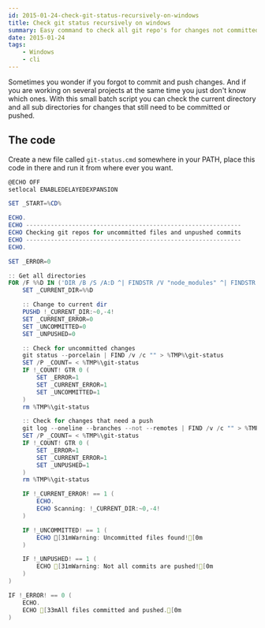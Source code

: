 ```yaml
---
id: 2015-01-24-check-git-status-recursively-on-windows
title: Check git status recursively on windows
summary: Easy command to check all git repo's for changes not committed or pushed in all sub directories.
date: 2015-01-24
tags:
    - Windows
    - cli
---
```


Sometimes you wonder if you forgot to commit and push changes. And if you are working on several projects at the same time you just don't know which ones. With this small batch script you can check the current directory and all sub directories for changes that still need to be committed or pushed.

## The code

Create a new file called ``git-status.cmd`` somewhere in your PATH, place this code in there and run it from where ever you want.

```powershell
@ECHO OFF
setlocal ENABLEDELAYEDEXPANSION

SET _START=%CD%

ECHO.
ECHO -------------------------------------------------------------
ECHO Checking git repos for uncommitted files and unpushed commits
ECHO -------------------------------------------------------------
ECHO.

SET _ERROR=0

:: Get all directories
FOR /F %%D IN ('DIR /B /S /A:D ^| FINDSTR /V "node_modules" ^| FINDSTR /E ".git"') DO (
    SET _CURRENT_DIR=%%D

    :: Change to current dir
    PUSHD !_CURRENT_DIR:~0,-4!
    SET _CURRENT_ERROR=0
    SET _UNCOMMITTED=0
    SET _UNPUSHED=0

    :: Check for uncommitted changes
    git status --porcelain | FIND /v /c "" > %TMP%\git-status
    SET /P _COUNT= < %TMP%\git-status
    IF !_COUNT! GTR 0 (
        SET _ERROR=1
        SET _CURRENT_ERROR=1
        SET _UNCOMMITTED=1
    )
    rm %TMP%\git-status

    :: Check for changes that need a push
    git log --oneline --branches --not --remotes | FIND /v /c "" > %TMP%\git-status
    SET /P _COUNT= < %TMP%\git-status
    IF !_COUNT! GTR 0 (
        SET _ERROR=1
        SET _CURRENT_ERROR=1
        SET _UNPUSHED=1
    )
    rm %TMP%\git-status

    IF !_CURRENT_ERROR! == 1 (
        ECHO.
        ECHO Scanning: !_CURRENT_DIR:~0,-4!
    )

    IF !_UNCOMMITTED! == 1 (
        ECHO [31mWarning: Uncommitted files found![0m
    )

    IF !_UNPUSHED! == 1 (
        ECHO [31mWarning: Not all commits are pushed![0m
    )
)

IF !_ERROR! == 0 (
    ECHO.
    ECHO [33mAll files committed and pushed.[0m
)
```
